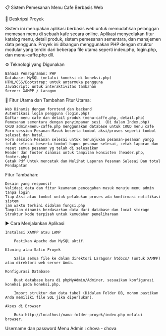 📋 Sistem Pemesanan Menu Cafe Berbasis Web

📝 Deskripsi Proyek

Sistem ini merupakan aplikasi berbasis web untuk memudahkan pelanggan memesan menu di sebuah kafe secara online. Aplikasi menyediakan fitur katalog menu, detail produk, sistem pemesanan sementara, dan manajemen data pengguna. Proyek ini dibangun menggunakan PHP dengan struktur modular yang terdiri dari beberapa file utama seperti index.php, login.php, dan menu-caffe.php dll.

⚙️ Teknologi yang Digunakan

    Bahasa Pemrograman: PHP
    Database: MySQL (melalui koneksi di koneksi.php)
    HTML/CSS/Bootstrap: untuk antarmuka pengguna
    JavaScript: untuk interaktivitas tambahan 
    Server: XAMPP / Laragon

🌟 Fitur Utama dan Tambahan
Fitur Utama:

    Web Dinamis dengan forntend dan backand
    Autentikasi login pengguna (login.php)
    Daftar menu cafe dan detail produk (menu-caffe.php, detail.php)
    Pemesanan sementara dengan penyimpanan sesi  (Di dalam Index.php)
    CRUD admin/menu-caffe.php menggunakan database untuk CRUD menu cafe
    Form session Pesanan Masuk beserta tombol aksi/proses seperti tombol selesai dan batal.
    Form session Pesanan selesai untuk menunjukan pesanan-pesanan yangg telah selesai beserta tombol hapus pesanan selesai, cetak laporan dan reset semua pesanan yg telah di selesaikan
    Header dan footer dinamis untuk tampilan konsisten (header.php, footer.php) 
    Cetak Pdf Untuk mencetak dan Melihat Laporan Pesanan Selesai Dan total Pendapatan

Fitur Tambahan:

    Desain yang responsif
    Validasi data dan fitur keamanan pencegahan masuk menuju menu admin tanpa login
    Tiap Aksi atau tombol untuk pelakukan proses ada konfirmasi notifikasi sistem
    jam waktu terkini didalam fungsi.php 
    Tampilan dinamis berdasarkan data dari database dan local storage
    Struktur kode terpisah untuk kemudahan pemeliharaan 

▶️ Cara Menjalankan Aplikasi

    Instalasi XAMPP atau LAMP

        Pastikan Apache dan MySQL aktif.

    Kloning atau Salin Proyek

        Salin semua file ke dalam direktori Laragon/ htdocs/ (untuk XAMPP) atau direktori web server Anda.

    Konfigurasi Database

        Buat database baru di phpMyAdmin/Adminer, sesuaikan konfigurasi koneksi pada koneksi.php.

        Import struktur dan data tabel (Didalam Folder DB, mohon pastikan Anda memiliki file SQL jika diperlukan).

    Akses di Browser

        Buka http://localhost/nama-folder-proyek/index.php melalui browser.



Username dan password  Menu Admin : chova - chova

